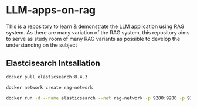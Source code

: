 # LLM-apps-on-rag
This is a repository to learn &amp; demonstrate the LLM application using RAG system. As there are many variation of the RAG system, this repository aims to serve as study room of many RAG variants as possible to develop the understanding on the subject


## Elastcisearch Intsallation

```bash
docker pull elasticsearch:8.4.3
```

```bash
docker network create rag-network
```

```bash
docker run -d --name elasticsearch --net rag-network -p 9200:9200 -p 9300:9300 -e "discovery.type=single-node" docker.elastic.co/elasticsearch/elasticsearch:8.4.3
```